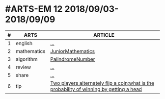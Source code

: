#ARTS-EM 12 2018/09/03-2018/09/09
=================================

| # | ARTS | ARTICLE |
|---| ----- | ---------- |
|1|english|[...](../english/)|
|2|mathematics|[JuniorMathematics](../mathematics/week12-7年级下.md)|
|3|algorithm|[PalindromeNumber](../algorithm/src/)|
|4|review|[...]()|
|5|share|[...](../share/c_programing_language/)|
|6|tip|[Two players alternately flip a coin;what is the probability of winning by getting a head](../tip/Two-players-alternately-flip-a-coin-what-is-the-probability-of-winning-by-getting-a-head.md)|



